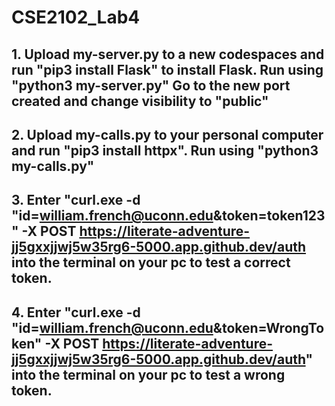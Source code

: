 # CSE2102_Lab4

## 1. Upload my-server.py to a new codespaces and run "pip3 install Flask" to install Flask. Run using "python3 my-server.py" Go to the new port created and change visibility to "public"
## 2. Upload my-calls.py to your personal computer and run "pip3 install httpx". Run using "python3 my-calls.py"
## 3. Enter "curl.exe -d "id=william.french@uconn.edu&token=token123" -X POST https://literate-adventure-jj5gxxjjwj5w35rg6-5000.app.github.dev/auth into the terminal on your pc to test a correct token.
## 4. Enter "curl.exe -d "id=william.french@uconn.edu&token=WrongToken" -X POST https://literate-adventure-jj5gxxjjwj5w35rg6-5000.app.github.dev/auth" into the terminal on your pc to test a wrong token.
